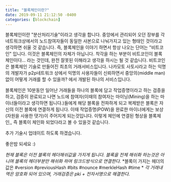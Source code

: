 ```yaml
---
title: "블록체인이란?"
date: 2019-09-11 21:12:50 -0400
categories: [blockchain]
---
```


블록체인이란 "분산처리기술"이라고 생각을 합니다.
중앙에서 관리되어 오던 장부를 각 네트워크상에서의 노드참여자들이 동일한 사본으로 나눠가지고 있는 형태인 것이라고 생각하면 쉬울 것 같습니다.
즉, 블록체인을 이야기 하면서 항상 나오는 단어는 "비트코인" 입니다. 이것은 블록체인의 자체가 아닙니다.
착각을 하는 부분이 비트코인이 블록체인이다... 라는 것인데, 완전 잘못된 이해라고 생각을 하시는 될 것 같습니다.
비트코인은 블록체인 기술로 만들어진 최초의 거래서비스입니다. 나카모토 사토시라고 하는 익명의 개발자가 p2p네트워크 상에서 익명의 사용자들이
신뢰하면서 중앙의(middle man)없이 어떻게 거래를 할 수 있을까? 에서 개발된 하나의 서비스입니다.

블록체인은 10분동안 일어난 거래들을 하나의 블록에 담고 작업증명이라고 하는 검증을 하고,
검증이 완료되고 나면 노드에 참여자(이때의 참여자는 마이닝(Mining)을 하는 마이너들이라고 생각하면 됩니다.)들에게 해당 블록을 전파하게 되고
복제받은 블록은 자신의 이전 블록에 연결하게 됩니다. 이때 작업증명(POW)을 완료한 마이너에게는 보상(자원을 사용한 댓가)이 주어지게 되는것입니다.
이렇게 체인에 연결된 형상을 블록체인,, 즉 블록이 체인화 되었다라고 볼 수 있을것 같습니다.

추가 기술시 업데이트 하도록 하겠습니다.

좋은밤 되세요 :)

*현재 블록은 이전 블록의 헤더해쉬값을 가지게 됩니다.*
*블록을 전체 해쉬화 하는것은 아니며 블록의 헤더부분만 해쉬화 하여 링크드방식으로 연결한다.*
*블록이 가지는 헤더의 값은 #version #previousHash #bits #nounce #merkleHash #time *
*각 거래내역은 암호화 되어 있으며, 거래검증은 pki + 전자서명으로 해결한다.*
